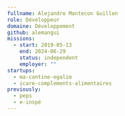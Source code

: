 ```yaml
---
fullname: Alejandro Mantecon Guillen
role: Développeur
domaine: Développement
github: alemangui
missions:
  - start: 2019-05-13
    end: 2024-06-29
    status: independent
    employer: ""
startups:
  - ma-cantine-egalim
  - icare-complements-alimentaires
previously:
  - peps
  - e-inspé
---
```

